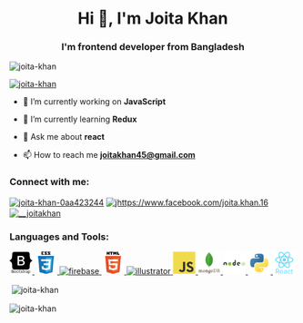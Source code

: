 <h1 align="center">Hi 👋, I'm Joita Khan</h1>
<h3 align="center">I'm frontend developer from Bangladesh </h3>

<p align="left"> <img src="https://komarev.com/ghpvc/?username=joita-khan&label=Profile%20views&color=0e75b6&style=flat" alt="joita-khan" /> </p>

<p align="left"> <a href="https://github.com/ryo-ma/github-profile-trophy"><img src="https://github-profile-trophy.vercel.app/?username=joita-khan" alt="joita-khan" /></a> </p>

- 🔭 I’m currently working on **JavaScript**

- 🌱 I’m currently learning **Redux**

- 💬 Ask me about **react**

- 📫 How to reach me **joitakhan45@gmail.com**

<h3 align="left">Connect with me:</h3>
<p align="left">
<a href="https://linkedin.com/in/joita-khan-0aa423244" target="blank"><img align="center" src="https://raw.githubusercontent.com/rahuldkjain/github-profile-readme-generator/master/src/images/icons/Social/linked-in-alt.svg" alt="joita-khan-0aa423244" height="30" width="40" /></a>
<a href="https://fb.com/jhttps://www.facebook.com/joita.khan.16" target="blank"><img align="center" src="https://raw.githubusercontent.com/rahuldkjain/github-profile-readme-generator/master/src/images/icons/Social/facebook.svg" alt="jhttps://www.facebook.com/joita.khan.16" height="30" width="40" /></a>
<a href="https://instagram.com/__joitakhan" target="blank"><img align="center" src="https://raw.githubusercontent.com/rahuldkjain/github-profile-readme-generator/master/src/images/icons/Social/instagram.svg" alt="__joitakhan" height="30" width="40" /></a>
</p>

<h3 align="left">Languages and Tools:</h3>
<p align="left"> <a href="https://getbootstrap.com" target="_blank" rel="noreferrer"> <img src="https://raw.githubusercontent.com/devicons/devicon/master/icons/bootstrap/bootstrap-plain-wordmark.svg" alt="bootstrap" width="40" height="40"/> </a> <a href="https://www.w3schools.com/css/" target="_blank" rel="noreferrer"> <img src="https://raw.githubusercontent.com/devicons/devicon/master/icons/css3/css3-original-wordmark.svg" alt="css3" width="40" height="40"/> </a> <a href="https://firebase.google.com/" target="_blank" rel="noreferrer"> <img src="https://www.vectorlogo.zone/logos/firebase/firebase-icon.svg" alt="firebase" width="40" height="40"/> </a> <a href="https://www.w3.org/html/" target="_blank" rel="noreferrer"> <img src="https://raw.githubusercontent.com/devicons/devicon/master/icons/html5/html5-original-wordmark.svg" alt="html5" width="40" height="40"/> </a> <a href="https://www.adobe.com/in/products/illustrator.html" target="_blank" rel="noreferrer"> <img src="https://www.vectorlogo.zone/logos/adobe_illustrator/adobe_illustrator-icon.svg" alt="illustrator" width="40" height="40"/> </a> <a href="https://developer.mozilla.org/en-US/docs/Web/JavaScript" target="_blank" rel="noreferrer"> <img src="https://raw.githubusercontent.com/devicons/devicon/master/icons/javascript/javascript-original.svg" alt="javascript" width="40" height="40"/> </a> <a href="https://www.mongodb.com/" target="_blank" rel="noreferrer"> <img src="https://raw.githubusercontent.com/devicons/devicon/master/icons/mongodb/mongodb-original-wordmark.svg" alt="mongodb" width="40" height="40"/> </a> <a href="https://nodejs.org" target="_blank" rel="noreferrer"> <img src="https://raw.githubusercontent.com/devicons/devicon/master/icons/nodejs/nodejs-original-wordmark.svg" alt="nodejs" width="40" height="40"/> </a> <a href="https://www.python.org" target="_blank" rel="noreferrer"> <img src="https://raw.githubusercontent.com/devicons/devicon/master/icons/python/python-original.svg" alt="python" width="40" height="40"/> </a> <a href="https://reactjs.org/" target="_blank" rel="noreferrer"> <img src="https://raw.githubusercontent.com/devicons/devicon/master/icons/react/react-original-wordmark.svg" alt="react" width="40" height="40"/> </a> </p>

<p><img="left" src="https://github-readme-stats.vercel.app/api/top-langs?username=joita-khan&show_icons=true&locale=en&layout=compact" alt="joita-khan" /></p>

<p>&nbsp;<img align="center" src="https://github-readme-stats.vercel.app/api?username=joita-khan&show_icons=true&locale=en" alt="joita-khan" /></p>

<p><img align="center" src="https://github-readme-streak-stats.herokuapp.com/?user=joita-khan&" alt="joita-khan" /></p>




